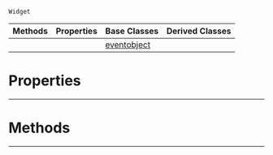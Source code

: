  `Widget`

|Methods|Properties|Base Classes|Derived Classes|
|---|---|---|---|
| | |[eventobject](https://github.com/dragonCASTjosh/PlasmaDocs/blob/master/code_reference/class_reference/eventobject.markdown)| |


 #  Properties


---  
 #  Methods


---  
 

 